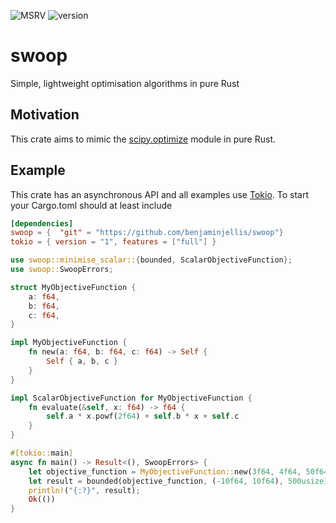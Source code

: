 ![MSRV](https://img.shields.io/badge/msrv-1.60.0-red)
![version](https://img.shields.io/badge/version-0.1.0-yellow)

# swoop

Simple, lightweight optimisation algorithms in pure Rust 

## Motivation 

This crate aims to mimic the [scipy.optimize](https://docs.scipy.org/doc/scipy/reference/optimize.html) module in pure 
Rust.

## Example 
This crate has an asynchronous API and all examples use [Tokio](https://tokio.rs/).
To start your Cargo.toml should at least include


```toml
[dependencies]
swoop = {  "git" = "https://github.com/benjaminjellis/swoop"}
tokio = { version = "1", features = ["full"] }
```


```rust
use swoop::minimise_scalar::{bounded, ScalarObjectiveFunction};
use swoop::SwoopErrors;

struct MyObjectiveFunction {
    a: f64,
    b: f64,
    c: f64,
}

impl MyObjectiveFunction {
    fn new(a: f64, b: f64, c: f64) -> Self {
        Self { a, b, c }
    }
}

impl ScalarObjectiveFunction for MyObjectiveFunction {
    fn evaluate(&self, x: f64) -> f64 {
        self.a * x.powf(2f64) + self.b * x + self.c
    }
}

#[tokio::main]
async fn main() -> Result<(), SwoopErrors> {
    let objective_function = MyObjectiveFunction::new(3f64, 4f64, 50f64);
    let result = bounded(objective_function, (-10f64, 10f64), 500usize).await?;
    println!("{:?}", result);
    Ok(())
}

```